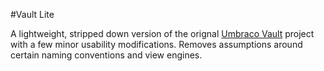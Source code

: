 #Vault Lite

A lightweight, stripped down version of the orignal [Umbraco Vault](https://github.com/thenerdery/UmbracoVault) project with a few minor usability modifications. Removes assumptions around certain naming conventions and view engines.
